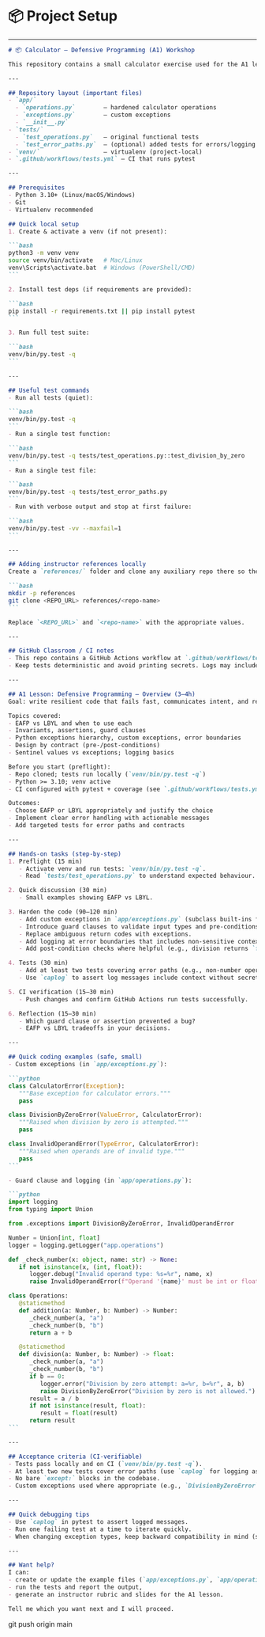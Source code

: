 # 📦 Project Setup

---

````markdown
# 📦 Calculator — Defensive Programming (A1) Workshop

This repository contains a small calculator exercise used for the A1 lesson: Defensive Programming, Errors, and Contracts. The goal is to harden arithmetic operations, add clear error handling and logs, and add tests that cover error paths.

---

## Repository layout (important files)
- `app/`
  - `operations.py`        — hardened calculator operations
  - `exceptions.py`        — custom exceptions
  - `__init__.py`
- `tests/`
  - `test_operations.py`   — original functional tests
  - `test_error_paths.py`  — (optional) added tests for errors/logging
- `venv/`                  — virtualenv (project-local)
- `.github/workflows/tests.yml` — CI that runs pytest

---

## Prerequisites
- Python 3.10+ (Linux/macOS/Windows)
- Git
- Virtualenv recommended

## Quick local setup
1. Create & activate a venv (if not present):

```bash
python3 -m venv venv
source venv/bin/activate   # Mac/Linux
venv\Scripts\activate.bat  # Windows (PowerShell/CMD)
```

2. Install test deps (if requirements are provided):

```bash
pip install -r requirements.txt || pip install pytest
```

3. Run full test suite:

```bash
venv/bin/py.test -q
```

---

## Useful test commands
- Run all tests (quiet):

```bash
venv/bin/py.test -q
```
- Run a single test function:

```bash
venv/bin/py.test -q tests/test_operations.py::test_division_by_zero
```
- Run a single test file:

```bash
venv/bin/py.test -q tests/test_error_paths.py
```
- Run with verbose output and stop at first failure:

```bash
venv/bin/py.test -vv --maxfail=1
```

---

## Adding instructor references locally
Create a `references/` folder and clone any auxiliary repo there so the content is available to students and the AI for local reading:

```bash
mkdir -p references
git clone <REPO_URL> references/<repo-name>
```

Replace `<REPO_URL>` and `<repo-name>` with the appropriate values.

---

## GitHub Classroom / CI notes
- This repo contains a GitHub Actions workflow at `.github/workflows/tests.yml` that runs `pytest` on pushes/PRs. Classroom will run tests automatically for student submissions when configured.
- Keep tests deterministic and avoid printing secrets. Logs may include non-sensitive inputs or IDs for context.

---

## A1 Lesson: Defensive Programming — Overview (3–4h)
Goal: write resilient code that fails fast, communicates intent, and recovers gracefully.

Topics covered:
- EAFP vs LBYL and when to use each
- Invariants, assertions, guard clauses
- Python exceptions hierarchy, custom exceptions, error boundaries
- Design by contract (pre-/post-conditions)
- Sentinel values vs exceptions; logging basics

Before you start (preflight):
- Repo cloned; tests run locally (`venv/bin/py.test -q`)
- Python >= 3.10; venv active
- CI configured with pytest + coverage (see `.github/workflows/tests.yml`)

Outcomes:
- Choose EAFP or LBYL appropriately and justify the choice
- Implement clear error handling with actionable messages
- Add targeted tests for error paths and contracts

---

## Hands-on tasks (step-by-step)
1. Preflight (15 min)
   - Activate venv and run tests: `venv/bin/py.test -q`.
   - Read `tests/test_operations.py` to understand expected behaviour.

2. Quick discussion (30 min)
   - Small examples showing EAFP vs LBYL.

3. Harden the code (90–120 min)
   - Add custom exceptions in `app/exceptions.py` (subclass built-ins for compatibility).
   - Introduce guard clauses to validate input types and pre-conditions.
   - Replace ambiguous return codes with exceptions.
   - Add logging at error boundaries that includes non-sensitive context (inputs/IDs).
   - Add post-condition checks where helpful (e.g., division returns `float`).

4. Tests (30 min)
   - Add at least two tests covering error paths (e.g., non-number operand, division-by-zero).
   - Use `caplog` to assert log messages include context without secrets.

5. CI verification (15–30 min)
   - Push changes and confirm GitHub Actions run tests successfully.

6. Reflection (15–30 min)
   - Which guard clause or assertion prevented a bug?
   - EAFP vs LBYL tradeoffs in your decisions.

---

## Quick coding examples (safe, small)
- Custom exceptions (in `app/exceptions.py`):

```python
class CalculatorError(Exception):
   """Base exception for calculator errors."""
   pass

class DivisionByZeroError(ValueError, CalculatorError):
   """Raised when division by zero is attempted."""
   pass

class InvalidOperandError(TypeError, CalculatorError):
   """Raised when operands are of invalid type."""
   pass
```

- Guard clause and logging (in `app/operations.py`):

```python
import logging
from typing import Union

from .exceptions import DivisionByZeroError, InvalidOperandError

Number = Union[int, float]
logger = logging.getLogger("app.operations")

def _check_number(x: object, name: str) -> None:
   if not isinstance(x, (int, float)):
      logger.debug("Invalid operand type: %s=%r", name, x)
      raise InvalidOperandError(f"Operand '{name}' must be int or float, got {type(x).__name__}")

class Operations:
   @staticmethod
   def addition(a: Number, b: Number) -> Number:
      _check_number(a, "a")
      _check_number(b, "b")
      return a + b

   @staticmethod
   def division(a: Number, b: Number) -> float:
      _check_number(a, "a")
      _check_number(b, "b")
      if b == 0:
         logger.error("Division by zero attempt: a=%r, b=%r", a, b)
         raise DivisionByZeroError("Division by zero is not allowed.")
      result = a / b
      if not isinstance(result, float):
         result = float(result)
      return result
```

---

## Acceptance criteria (CI-verifiable)
- Tests pass locally and on CI (`venv/bin/py.test -q`).
- At least two new tests cover error paths (use `caplog` for logging assertions).
- No bare `except:` blocks in the codebase.
- Custom exceptions used where appropriate (e.g., `DivisionByZeroError`, `InvalidOperandError`).

---

## Quick debugging tips
- Use `caplog` in pytest to assert logged messages.
- Run one failing test at a time to iterate quickly.
- When changing exception types, keep backward compatibility in mind (subclassing built-ins).

---

## Want help?
I can:
- create or update the example files (`app/exceptions.py`, `app/operations.py`) for you,
- run the tests and report the output,
- generate an instructor rubric and slides for the A1 lesson.

Tell me which you want next and I will proceed.

````
git push origin main
